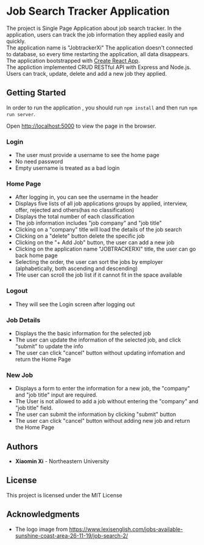 # Job Search Tracker Application

The project is Single Page Application about job search tracker. In the application, users can track the job information they applied easily and quickly. <br />
The application name is "JobtrackerXi"
The application doesn't connected to database, so every time restarting the application, all data disappears.
The application bootstrapped with [Create React App](https://github.com/facebookincubator/create-react-app).<br />
The appliction implemented CRUD RESTful API with Express and Node.js. Users can track, update, delete and add a new job they applied. 


## Getting Started

In order to run the application , you should run `npm install`  and then run `npm run server`. <br />

Open [http://localhost:5000](http://localhost:5000) to view the page in the browser.

### Login
* The user must provide a username to see the home page
* No need password
* Empty username is treated as a bad login

### Home Page
* After logging in, you can see the username in the header
* Displays five lists of all job applications groups by applied, interview, offer, rejected and others(has no classification) 
* Displays the total number of each classification
* The job information includes "job company" and "job title" 
* Clicking on a "company" title will load the details of the job search
* Clicking on a "delete" button delete the specific job
* Clicking on the "+ Add Job" button, the user can add a new job
* Clicking on the application name "JOBTRACKERXI" title, the user can go back home page
* Selecting the order, the user can sort the jobs by employer (alphabetically, both ascending and descending)
* THe user can scroll the job list if it cannot fit in the space available

### Logout 
* They will see the Login screen after logging out

### Job Details
* Displays the the basic information for the selected job
* The user can update the information of the selected job, and click "submit" to update the info
* The user can click "cancel" button without updating infomation and return the Home Page

### New Job
* Displays a form to enter the information for a new job, the "company" and "job title" input are required.
* The User is not allowed to add a job without entering the "company" and "job title" field.
* The user can submit the information by clicking "submit" button
* The user can click "cancel" button without adding new job and return the Home Page


## Authors

* **Xiaomin Xi** - Northeastern University


## License

This project is licensed under the MIT License


## Acknowledgments

* The logo image from https://www.lexisenglish.com/jobs-available-sunshine-coast-area-26-11-19/job-search-2/

